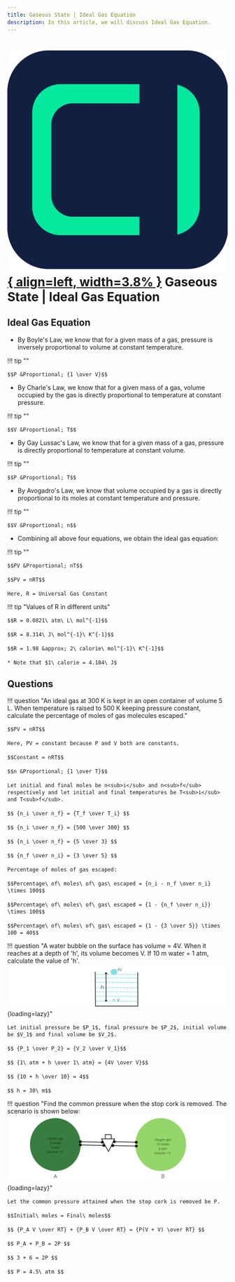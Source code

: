 ```yaml
---
title: Gaseous State | Ideal Gas Equation
description: In this article, we will discuss Ideal Gas Equation.
---
```


# [![ChemistryEdu Logo](../../images/favicon.svg){ align=left, width=3.8% }](../../index.md)  Gaseous State | Ideal Gas Equation

## Ideal Gas Equation

* By Boyle's Law, we know that for a given mass of a gas, pressure is inversely proportional to volume at constant temperature.

!!! tip ""

    $$P &Proportional; {1 \over V}$$

* By Charle's Law, we know that for a given mass of a gas, volume occupied by the gas is directly proportional to temperature at constant pressure.

!!! tip ""

    $$V &Proportional; T$$

* By Gay Lussac's Law, we know that for a given mass of a gas, pressure is directly proportional to temperature at constant volume.

!!! tip ""

    $$P &Proportional; T$$

* By Avogadro's Law, we know that volume occupied by a gas is directly proportional to its moles at constant temperature and pressure.

!!! tip ""

    $$V &Proportional; n$$

* Combining all above four equations, we obtain the ideal gas equation:

!!! tip ""

    $$PV &Proportional; nT$$

    $$PV = nRT$$

    Here, R = Universal Gas Constant

!!! tip "Values of R in different units"

    $$R = 0.0821\ atm\ L\ mol^{-1}$$

    $$R = 8.314\ J\ mol^{-1}\ K^{-1}$$

    $$R = 1.98 &approx; 2\ calorie\ mol^{-1}\ K^{-1}$$

    * Note that $1\ calorie = 4.184\ J$

## Questions

!!! question "An ideal gas at 300 K is kept in an open container of volume 5 L. When temperature is raised to 500 K keeping pressure constant, calculate the percentage of moles of gas molecules escaped."

    $$PV = nRT$$

    Here, PV = constant because P and V both are constants.

    $$Constant = nRT$$

    $$n &Proportional; {1 \over T}$$

    Let initial and final moles be n<sub>i</sub> and n<sub>f</sub> respectively and let initial and final temperatures be T<sub>i</sub> and T<sub>f</sub>.

    $$ {n_i \over n_f} = {T_f \over T_i} $$

    $$ {n_i \over n_f} = {500 \over 300} $$

    $$ {n_i \over n_f} = {5 \over 3} $$

    $$ {n_f \over n_i} = {3 \over 5} $$

    Percentage of moles of gas escaped:

    $$Percentage\ of\ moles\ of\ gas\ escaped = {n_i - n_f \over n_i} \times 100$$

    $$Percentage\ of\ moles\ of\ gas\ escaped = {1 - {n_f \over n_i}} \times 100$$

    $$Percentage\ of\ moles\ of\ gas\ escaped = {1 - {3 \over 5}} \times 100 = 40$$

!!! question "A water bubble on the surface has volume = 4V. When it reaches at a depth of 'h', its volume becomes V. If 10 m water = 1 atm, calculate the value of 'h'. <br>![](images/bubble_question.webp){loading=lazy}"

    Let initial pressure be $P_1$, final pressure be $P_2$, initial volume be $V_1$ and final volume be $V_2$.

    $$ {P_1 \over P_2} = {V_2 \over V_1}$$

    $$ {1\ atm + h \over 1\ atm} = {4V \over V}$$

    $$ {10 + h \over 10} = 4$$

    $$ h = 30\ m$$

!!! question "Find the common pressure when the stop cork is removed. The scenario is shown below: <br>![](images/stop_cork_question.webp){loading=lazy}"

    Let the common pressure attained when the stop cork is removed be P.

    $$Initial\ moles = Final\ moles$$

    $$ {P_A V \over RT} + {P_B V \over RT} = {P(V + V) \over RT} $$

    $$ P_A + P_B = 2P $$

    $$ 3 + 6 = 2P $$

    $$ P = 4.5\ atm $$

